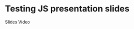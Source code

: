 # Testing JS presentation slides

[Slides](http://peterjwest.github.io/testing-talk-slides/)
[Video](https://vimeo.com/127966513)
